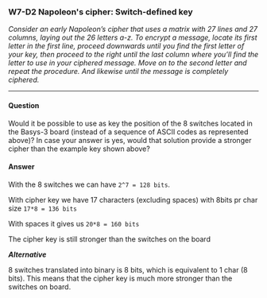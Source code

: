### W7-D2 Napoleon's cipher: Switch-defined key

*Consider an early Napoleon’s cipher that uses a matrix with 27 lines and 27 columns, laying out the 26 letters a-z. To encrypt a message, locate its first letter in the first line, proceed downwards until you find the first letter of your key, then proceed to the right until the last column where you’ll find the letter to use in your ciphered message. Move on to the second letter and repeat the procedure. And likewise until the message is completely ciphered.*

----

#### Question

Would it be possible to use as key the position of the 8 switches located in the Basys-3 board (instead of a sequence of ASCII codes as represented above)? In case your answer is yes, would that solution provide a stronger cipher than the example key shown above?

#### Answer

With the 8 switches we can have `2^7 = 128 bits`.

With cipher key we have 17 characters (excluding spaces) with 8bits pr char size `17*8 = 136 bits`

With spaces it gives us `20*8 = 160 bits`

The cipher key is still stronger than the switches on the board

***Alternative***

8 switches translated into binary is 8 bits, which is equivalent to 1 char (8 bits). This means that the cipher key is much more stronger than the switches on board.
